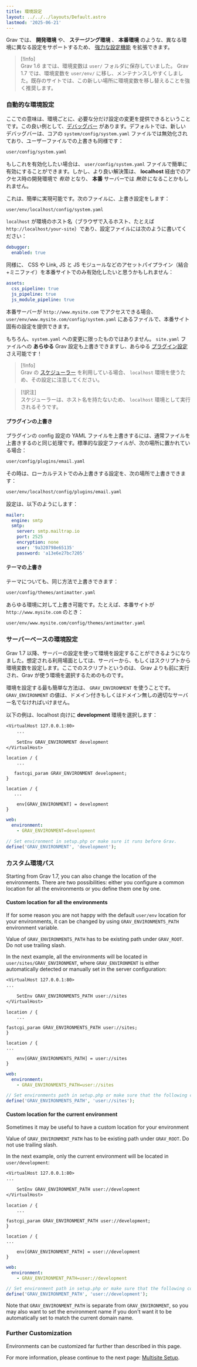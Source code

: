 ```yaml
---
title: 環境設定
layout: ../../../layouts/Default.astro
lastmod: '2025-06-21'
---
```


Grav では、 **開発環境** や、 **ステージング環境** 、 **本番環境** のような、異なる環境に異なる設定をサポートするため、 [強力な設定機能](../../01.basics/05.grav-configuration) を拡張できます。

> [!Info]  
> Grav 1.6 までは、環境変数は `user/` フォルダに保存していました。 Grav 1.7 では、環境変数を `user/env/` に移し、メンテナンスしやすくしました。既存のサイトでは、この新しい場所に環境変数を移し替えることを強く推奨します。

<h3 id="automatic-environment-configuration">自動的な環境設定</h3>

ここでの意味は、環境ごとに、必要な分だけ設定の変更を提供できるということです。この良い例として、[デバッグバー](../03.debugging/) があります。デフォルトでは、新しいデバッグバーは、コアの `system/config/system.yaml` ファイルでは無効化されており、ユーザーファイルでの上書きも同様です：

```bash
user/config/system.yaml
```

もしこれを有効化したい場合は、 `user/config/system.yaml` ファイルで簡単に有効にすることができます。しかし、より良い解決策は、 **localhost** 経由でのアクセス時の開発環境で _有効_ となり、 **本番** サーバーでは _無効_ になることかもしれません。

これは、簡単に実現可能です。次のファイルに、上書き設定をします：

```bash
user/env/localhost/config/system.yaml
```

`localhost` が環境のホスト名（ブラウザで入るホスト、たとえば `http://localhost/your-site`）であり、設定ファイルには次のように書いてください：

```yaml
debugger:
  enabled: true
```

同様に、 CSS や Link, JS と JS モジュールなどのアセットパイプライン（結合+ミニファイ）を本番サイトでのみ有効化したいと思うかもしれません： 

```yaml
assets:
  css_pipeline: true
  js_pipeline: true
  js_module_pipeline: true
```

本番サーバーが `http://www.mysite.com` でアクセスできる場合、 `user/env/www.mysite.com/config/system.yaml` にあるファイルで、本番サイト固有の設定を提供できます。

もちろん、`system.yaml` への変更に限ったものではありません。 `site.yaml` ファイルへの **あらゆる** Grav 設定も上書きできますし、あらゆる [プラグイン設定](../../04.plugins/01.plugin-basics/) さえ可能です！

> [!Info]  
> Grav の [スケジューラー](../06.scheduler/) を利用している場合、 `localhost` 環境を使うため、その設定に注意してください。

> [!訳注]  
> スケジューラーは、ホスト名を持たないため、 `localhost` 環境として実行されるそうです。

<h4 id="plugin-overrides">プラグインの上書き</h4>

プラグインの config 設定の YAML ファイルを上書きするには、通常ファイルを上書きするのと同じ処理です。標準的な設定ファイルが、次の場所に置かれている場合：

```bash
user/config/plugins/email.yaml
```

その時は、ローカルテストでのみ上書きする設定を、次の場所で上書きできます：

```bash
user/env/localhost/config/plugins/email.yaml
```

設定は、以下のようにします：

```yaml
mailer:
  engine: smtp
  smtp:
    server: smtp.mailtrap.io
    port: 2525
    encryption: none
    user: '9a320798e65135'
    password: 'a13e6e27bc7205'
```

<h4 id="theme-overrides">テーマの上書き</h4>

テーマについても、同じ方法で上書きできます：

```bash
user/config/themes/antimatter.yaml
```

あらゆる環境に対して上書き可能です。たとえば、本番サイトが `http://www.mysite.com` のとき：

```bash
user/env/www.mysite.com/config/themes/antimatter.yaml
```

<h3 id="server-based-environment-configuration">サーバーベースの環境設定</h3>

Grav 1.7 以降、サーバーの設定を使って環境を設定することができるようになりました。想定される利用場面としては、サーバーから、もしくはスクリプトから環境変数を設定します。ここでのスクリプトというのは、 Grav よりも前に実行され、Grav が使う環境を選択するためのものです。

環境を設定する最も簡単な方法は、 `GRAV_ENVIRONMENT` を使うことです。 `GRAV_ENVIRONMENT` の値は、ドメイン付きもしくはドメイン無しの適切なサーバー名でなければいけません。

以下の例は、localhost 向けに **development** 環境を選択します：

```txt
<VirtualHost 127.0.0.1:80>
    ...

    SetEnv GRAV_ENVIRONMENT development
</VirtualHost>
```

```nginx
location / {
    ...

   fastcgi_param GRAV_ENVIRONMENT development;
}
```

```nginx
location / {
   ...

    env[GRAV_ENVIRONMENT] = development
}
```

```yaml
web:
  environment:
    - GRAV_ENVIRONMENT=development
```

```php
// Set environment in setup.php or make sure it runs before Grav.
define('GRAV_ENVIRONMENT', 'development');
```

<h3 id="custom-environment-paths">カスタム環境パス</h3>

Starting from Grav 1.7, you can also change the location of the environments. There are two possibilities: either you configure a common location for all the environments or you define them one by one.

#### Custom location for all the environments

If for some reason you are not happy with the default `user/env` location for your environments, it can be changed by using `GRAV_ENVIRONMENTS_PATH` environment variable.

Value of `GRAV_ENVIRONMENTS_PATH` has to be existing path under `GRAV_ROOT`. Do not use trailing slash.

In the next example, all the environments will be located in `user/sites/GRAV_ENVIRONMENT`, where `GRAV_ENVIRONMENT` is either automatically detected or manually set in the server configuration:

```txt
<VirtualHost 127.0.0.1:80>
...

    SetEnv GRAV_ENVIRONMENTS_PATH user://sites
</VirtualHost>
```

```nginx
location / {
    ...

fastcgi_param GRAV_ENVIRONMENTS_PATH user://sites;
}
```

```nginx
location / {
...

    env[GRAV_ENVIRONMENTS_PATH] = user://sites
}
```

```yaml
web:
  environment:
    - GRAV_ENVIRONMENTS_PATH=user://sites
```

```php
// Set environments path in setup.php or make sure that the following code runs before Grav.
define('GRAV_ENVIRONMENTS_PATH', 'user://sites');
```

#### Custom location for the current environment

Sometimes it may be useful to have a custom location for your environment

Value of `GRAV_ENVIRONMENT_PATH` has to be existing path under `GRAV_ROOT`. Do not use trailing slash.

In the next example, only the current environment will be located in `user/development`:



```txt
<VirtualHost 127.0.0.1:80>
...

    SetEnv GRAV_ENVIRONMENT_PATH user://development
</VirtualHost>
```

```nginx
location / {
    ...

fastcgi_param GRAV_ENVIRONMENT_PATH user://development;
}
```

```nginx
location / {
...

    env[GRAV_ENVIRONMENT_PATH] = user://development
}
```

```yaml
web:
  environment:
    - GRAV_ENVIRONMENT_PATH=user://development
```

```php
// Set environment path in setup.php or make sure that the following code runs before Grav.
define('GRAV_ENVIRONMENT_PATH', 'user://development');
```



Note that `GRAV_ENVIRONMENT_PATH` is separate from `GRAV_ENVIRONMENT`, so you may also want to set the environment name if you don't want it to be automatically set to match the current domain name.

### Further Customization

Environments can be customized far further than described in this page.

For more information, please continue to the next page: [Multisite Setup](../05.multisite-setup/).


